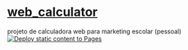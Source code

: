 # [web_calculator](https://hacker-bug-hunter.github.io/web_calculator/)
projeto de calculadora web para marketing escolar (pessoal)
[![Deploy static content to Pages](https://github.com/Hacker-Bug-Hunter/web_calculator/actions/workflows/static.yml/badge.svg)](https://github.com/Hacker-Bug-Hunter/web_calculator/actions/workflows/static.yml)

